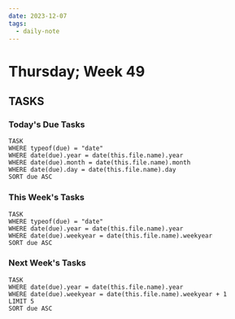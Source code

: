 ```yaml
---
date: 2023-12-07
tags:
  - daily-note
---
```


#  Thursday; Week  49



## TASKS

### Today's Due Tasks

```dataview
TASK 
WHERE typeof(due) = "date"
WHERE date(due).year = date(this.file.name).year
WHERE date(due).month = date(this.file.name).month
WHERE date(due).day = date(this.file.name).day
SORT due ASC
```

### This Week's Tasks

```dataview
TASK 
WHERE typeof(due) = "date"
WHERE date(due).year = date(this.file.name).year
WHERE date(due).weekyear = date(this.file.name).weekyear
SORT due ASC
```

### Next Week's Tasks
```dataview
TASK 
WHERE date(due).year = date(this.file.name).year
WHERE date(due).weekyear = date(this.file.name).weekyear + 1
LIMIT 5
SORT due ASC
```